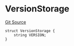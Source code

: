 # VersionStorage
[Git Source](https://github.com/thrackle-io/tron/blob/af28404fa455abf3b77fe8e040ff86d48b926353/src/protocol/diamond/VersionFacetLib.sol)


```solidity
struct VersionStorage {
    string VERSION;
}
```

